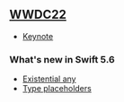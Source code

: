 ## [WWDC22](./WWDC22/)

- [Keynote](./WWDC22/keynote-ios.md)

### What's new in Swift 5.6
- [Existential any](./WWDC22/existential-any.md)
- [Type placeholders](./WWDC22/type-placeholders.md)